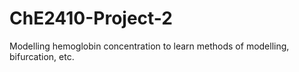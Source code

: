 # ChE2410-Project-2
Modelling hemoglobin concentration to learn methods of modelling, bifurcation, etc.
